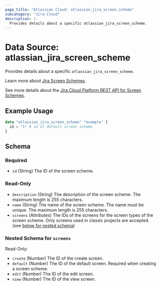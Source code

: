 ```yaml
---
page_title: "Atlassian Cloud: atlassian_jira_screen_scheme"
subcategory: "Jira Cloud"
description: |-
  Provides details about a specific atlassian_jira_screen_scheme.
---
```


# Data Source: atlassian_jira_screen_scheme

Provides details about a specific `atlassian_jira_screen_scheme`.

Learn more about [Jira Screen Schemes](https://support.atlassian.com/jira-cloud-administration/docs/manage-screen-schemes/).

See more details about the [Jira Cloud Platform REST API for Screen Schemes](https://developer.atlassian.com/cloud/jira/platform/rest/v3/api-group-screen-schemes/#api-group-screen-schemes).

## Example Usage

```terraform
data "atlassian_jira_screen_scheme" "example" {
  id = "1" # id of default screen scheme
}
```

<!-- schema generated by tfplugindocs -->
## Schema

### Required

- `id` (String) The ID of the screen scheme.

### Read-Only

- `description` (String) The description of the screen scheme. The maximum length is 255 characters.
- `name` (String) The name of the screen scheme. The name must be unique. The maximum length is 255 characters.
- `screens` (Attributes) The IDs of the screens for the screen types of the screen scheme. Only screens used in classic projects are accepted. (see [below for nested schema](#nestedatt--screens))

<a id="nestedatt--screens"></a>
### Nested Schema for `screens`

Read-Only:

- `create` (Number) The ID of the create screen.
- `default` (Number) The ID of the default screen. Required when creating a screen scheme.
- `edit` (Number) The ID of the edit screen.
- `view` (Number) The ID of the view screen.


